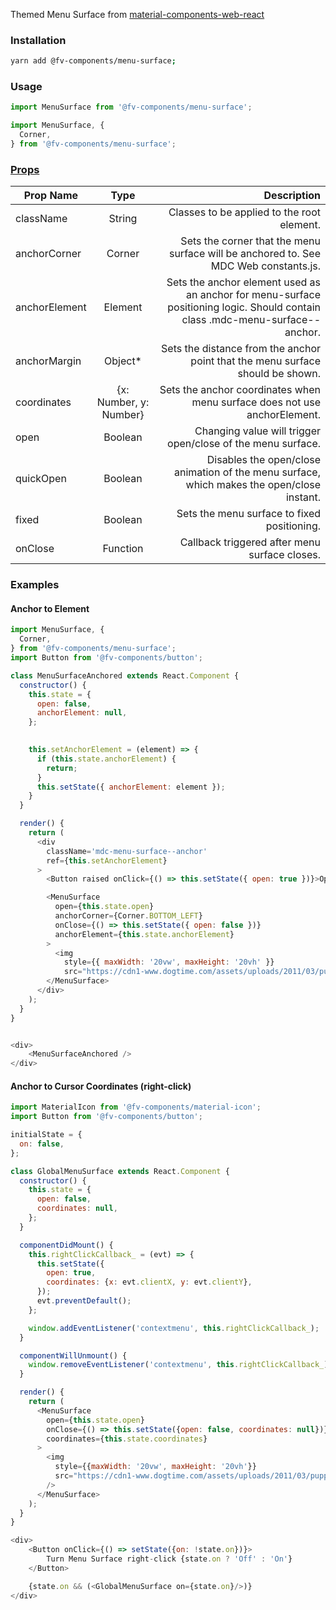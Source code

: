Themed Menu Surface from <a href="https://github.com/material-components/material-components-web-react/tree/master/packages/menu-surface" target="_blank">material-components-web-react</a>

### Installation

```bash
yarn add @fv-components/menu-surface;
```

### Usage

```js static
import MenuSurface from '@fv-components/menu-surface';
```

```js static
import MenuSurface, {
  Corner, 
} from '@fv-components/menu-surface';
```

### [Props](https://github.com/material-components/material-components-web-react/tree/master/packages/menu-surface#props)

| Prop Name     | Type                      | Description                                                                                                                   |
| ------------- |:-------------------------:| -----------------------------------------------------------------------------------------------------------------------------:|
| className	    | String	                | Classes to be applied to the root element.                                                                                    |
| anchorCorner	| Corner	                | Sets the corner that the menu surface will be anchored to. See MDC Web constants.js.                                          |
| anchorElement	| Element	                | Sets the anchor element used as an anchor for menu-surface positioning logic. Should contain class .mdc-menu-surface--anchor. |
| anchorMargin	| Object*	                | Sets the distance from the anchor point that the menu surface should be shown.                                                |
| coordinates	| {x: Number, y: Number}    | Sets the anchor coordinates when menu surface does not use anchorElement.                                                     |
| open	        | Boolean	                | Changing value will trigger open/close of the menu surface.                                                                   |
| quickOpen	    | Boolean	                | Disables the open/close animation of the menu surface, which makes the open/close instant.                                    |
| fixed	        | Boolean	                | Sets the menu surface to fixed positioning.                                                                                   |
| onClose	    | Function	                | Callback triggered after menu surface closes.                                                                                 |

### Examples

#### Anchor to Element

```js
import MenuSurface, {
  Corner,
} from '@fv-components/menu-surface';
import Button from '@fv-components/button';

class MenuSurfaceAnchored extends React.Component {
  constructor() {
    this.state = {
      open: false,
      anchorElement: null,
    };
    

    this.setAnchorElement = (element) => {
      if (this.state.anchorElement) {
        return;
      }
      this.setState({ anchorElement: element });
    }
  }

  render() {
    return (
      <div
        className='mdc-menu-surface--anchor'
        ref={this.setAnchorElement}
      >
        <Button raised onClick={() => this.setState({ open: true })}>Open Menu</Button>

        <MenuSurface
          open={this.state.open}
          anchorCorner={Corner.BOTTOM_LEFT}
          onClose={() => this.setState({ open: false })}
          anchorElement={this.state.anchorElement}
        >
          <img
            style={{ maxWidth: '20vw', maxHeight: '20vh' }}
            src="https://cdn1-www.dogtime.com/assets/uploads/2011/03/puppy-development.jpg" />
        </MenuSurface>
      </div>
    );
  }
}


<div>
    <MenuSurfaceAnchored />
</div>
```

#### Anchor to Cursor Coordinates (right-click)

```js
import MaterialIcon from '@fv-components/material-icon';
import Button from '@fv-components/button';

initialState = {
  on: false,
};

class GlobalMenuSurface extends React.Component {
  constructor() {
    this.state = {
      open: false,
      coordinates: null,
    }; 
  }

  componentDidMount() {
    this.rightClickCallback_ = (evt) => {
      this.setState({
        open: true,
        coordinates: {x: evt.clientX, y: evt.clientY},
      });
      evt.preventDefault();
    };

    window.addEventListener('contextmenu', this.rightClickCallback_);
  }

  componentWillUnmount() {
    window.removeEventListener('contextmenu', this.rightClickCallback_);
  }

  render() {
    return (
      <MenuSurface
        open={this.state.open}
        onClose={() => this.setState({open: false, coordinates: null})}
        coordinates={this.state.coordinates}
      >
        <img
          style={{maxWidth: '20vw', maxHeight: '20vh'}}
          src="https://cdn1-www.dogtime.com/assets/uploads/2011/03/puppy-development.jpg"
        />
      </MenuSurface>
    );
  }
}

<div>
    <Button onClick={() => setState({on: !state.on})}>
        Turn Menu Surface right-click {state.on ? 'Off' : 'On'}
    </Button>

    {state.on && (<GlobalMenuSurface on={state.on}/>)}
</div>
```
